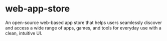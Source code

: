 # web-app-store
An open-source web-based app store that helps users seamlessly discover and access a wide range of apps, games, and tools for everyday use with a clean, intuitive UI.
